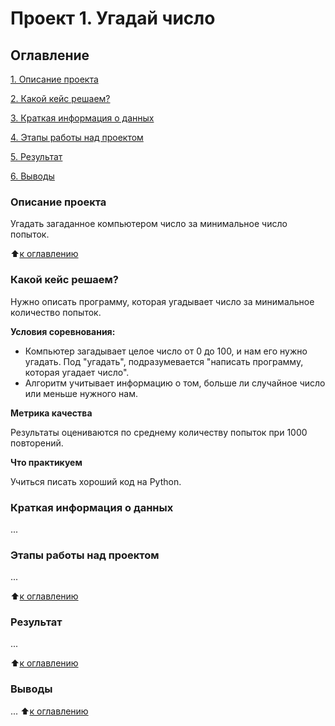 # Проект 1. Угадай число

## Оглавление
[1. Описание проекта](https://github.com/Anna1Panda/HW1/blob/main/README.md#Описание-проекта)

[2. Какой кейс решаем?](https://github.com/Anna1Panda/HW1/blob/main/README.md#Какой-кейс-решаем)

[3. Краткая информация о данных](https://github.com/Anna1Panda/HW1/blob/main/README.md#Краткая-информация-о-данных)

[4. Этапы работы над проектом](https://github.com/Anna1Panda/HW1/blob/main/README.md#Этапы-работы-над-проектом)

[5. Результат](https://github.com/Anna1Panda/HW1/blob/main/README.md#Результат)

[6. Выводы](https://github.com/Anna1Panda/HW1/blob/main/README.md#Выводы)

### Описание проекта
Угадать загаданное компьютером число за минимальное число попыток.

:arrow_up:[к оглавлению](https://github.com/Anna1Panda/HW1/blob/main/README.md#Оглавление)


### Какой кейс решаем?
Нужно описать программу, которая угадывает число за минимальное количество попыток.

**Условия соревнования:**
- Компьютер загадывает целое число от 0 до 100, и нам его нужно угадать. Под "угадать", подразумевается "написать программу, которая угадает число".
- Алгоритм учитывает информацию о том, больше ли случайное число или меньше нужного нам.

**Метрика качества** 

Результаты оцениваются по среднему количеству попыток при 1000 повторений.

**Что практикуем**

Учиться писать хороший код на Python.


### Краткая информация о данных
...

### Этапы работы над проектом
...

:arrow_up:[к оглавлению](https://github.com/Anna1Panda/HW1/blob/main/README.md#Оглавление)

### Результат
...

:arrow_up:[к оглавлению](https://github.com/Anna1Panda/HW1/blob/main/README.md#Оглавление)

### Выводы
...
:arrow_up:[к оглавлению](https://github.com/Anna1Panda/HW1/blob/main/README.md#Оглавление)